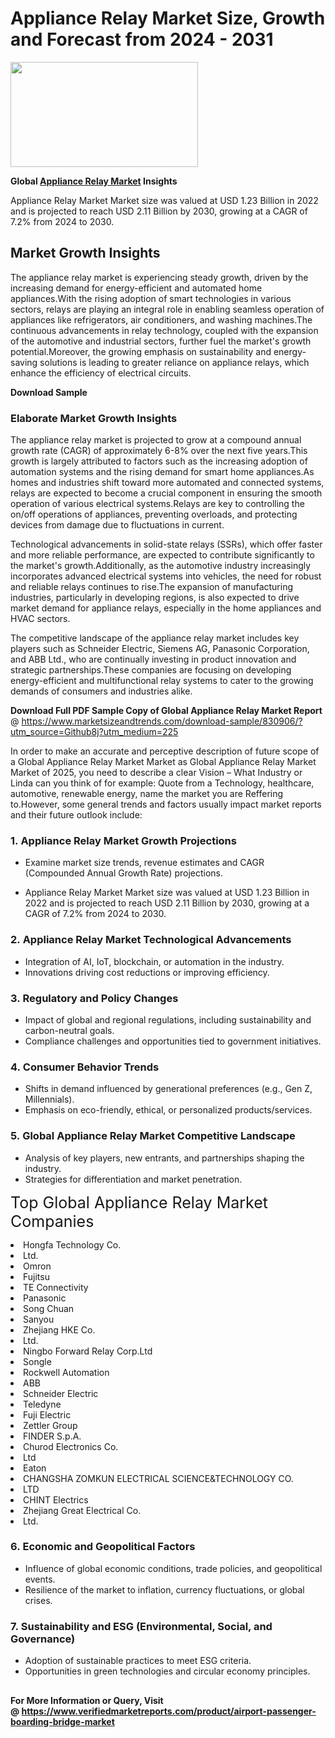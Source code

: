 <H1>Appliance Relay Market Size, Growth and Forecast from 2024 - 2031</H1><img class="aligncenter size-medium wp-image-584254" src="https://thirdeyenews.in/wp-content/uploads/2024/09/Global-Market-Research-300x168.jpeg" alt="" width="300" height="168" /><p><strong>Global&nbsp;<a href="https://www.marketsizeandtrends.com/download-sample/830906/?utm_source=Github8j?utm_medium=225">Appliance Relay Market</a> Insights</strong></p><p>Appliance Relay Market Market size was valued at USD 1.23 Billion in 2022 and is projected to reach USD 2.11 Billion by 2030, growing at a CAGR of 7.2% from 2024 to 2030.</p><p><h2>Market Growth Insights</h2> <p>The appliance relay market is experiencing steady growth, driven by the increasing demand for energy-efficient and automated home appliances.With the rising adoption of smart technologies in various sectors, relays are playing an integral role in enabling seamless operation of appliances like refrigerators, air conditioners, and washing machines.The continuous advancements in relay technology, coupled with the expansion of the automotive and industrial sectors, further fuel the market's growth potential.Moreover, the growing emphasis on sustainability and energy-saving solutions is leading to greater reliance on appliance relays, which enhance the efficiency of electrical circuits.</p> <p><strong>Download Sample</strong></p> <h3>Elaborate Market Growth Insights</h3> <p>The appliance relay market is projected to grow at a compound annual growth rate (CAGR) of approximately 6-8% over the next five years.This growth is largely attributed to factors such as the increasing adoption of automation systems and the rising demand for smart home appliances.As homes and industries shift toward more automated and connected systems, relays are expected to become a crucial component in ensuring the smooth operation of various electrical systems.Relays are key to controlling the on/off operations of appliances, preventing overloads, and protecting devices from damage due to fluctuations in current.</p> <p>Technological advancements in solid-state relays (SSRs), which offer faster and more reliable performance, are expected to contribute significantly to the market's growth.Additionally, as the automotive industry increasingly incorporates advanced electrical systems into vehicles, the need for robust and reliable relays continues to rise.The expansion of manufacturing industries, particularly in developing regions, is also expected to drive market demand for appliance relays, especially in the home appliances and HVAC sectors.</p> <p>The competitive landscape of the appliance relay market includes key players such as Schneider Electric, Siemens AG, Panasonic Corporation, and ABB Ltd., who are continually investing in product innovation and strategic partnerships.These companies are focusing on developing energy-efficient and multifunctional relay systems to cater to the growing demands of consumers and industries alike.</p> <p><span class=""><strong>Download Full PDF Sample Copy of Global Appliance Relay Market Report</strong> @ <a href="https://www.marketsizeandtrends.com/download-sample/830906/?utm_source=Github8j?utm_medium=225" target="_blank">https://www.marketsizeandtrends.com/download-sample/830906/?utm_source=Github8j?utm_medium=225</a></span></p><p>In order to make an accurate and perceptive description of future scope of a Global&nbsp;Appliance Relay Market Market as Global&nbsp;Appliance Relay Market Market of 2025, you need to describe a clear Vision &ndash; What Industry or Linda can you think of for example: Quote from a Technology, healthcare, automotive, renewable energy, name the market you are Reffering to.However, some general trends and factors usually impact market reports and their future outlook include:</p><h3>1.&nbsp;<strong>Appliance Relay Market Growth Projections</strong></h3><ul><li>Examine market size trends, revenue estimates and CAGR (Compounded Annual Growth Rate) projections.</li><li><p>Appliance Relay Market Market size was valued at USD 1.23 Billion in 2022 and is projected to reach USD 2.11 Billion by 2030, growing at a CAGR of 7.2% from 2024 to 2030.</p></li></ul><h3>2.&nbsp;<strong>Appliance Relay Market Technological Advancements</strong></h3><ul><li>Integration of AI, IoT, blockchain, or automation in the industry.</li><li>Innovations driving cost reductions or improving efficiency.</li></ul><h3>3.&nbsp;<strong>Regulatory and Policy Changes</strong></h3><ul><li>Impact of global and regional regulations, including sustainability and carbon-neutral goals.</li><li>Compliance challenges and opportunities tied to government initiatives.</li></ul><h3>4.&nbsp;<strong>Consumer Behavior Trends</strong></h3><ul><li>Shifts in demand influenced by generational preferences (e.g., Gen Z, Millennials).</li><li>Emphasis on eco-friendly, ethical, or personalized products/services.</li></ul><h3>5.&nbsp;<strong>Global Appliance Relay Market Competitive Landscape</strong></h3><ul><li>Analysis of key players, new entrants, and partnerships shaping the industry.</li><li>Strategies for differentiation and market penetration.</li></ul><p data-pm-slice="1 1 []"><span style="color: inherit; font-family: inherit; font-size: 25px;">Top Global Appliance Relay Market Companies</span></p><div class="" data-test-id=""><p><li>Hongfa Technology Co.</li><li> Ltd.</li><li> Omron</li><li> Fujitsu</li><li> TE Connectivity</li><li> Panasonic</li><li> Song Chuan</li><li> Sanyou</li><li> Zhejiang HKE Co.</li><li> Ltd.</li><li> Ningbo Forward Relay Corp.Ltd</li><li> Songle</li><li> Rockwell Automation</li><li> ABB</li><li> Schneider Electric</li><li> Teledyne</li><li> Fuji Electric</li><li> Zettler Group</li><li> FINDER S.p.A.</li><li> Churod Electronics Co.</li><li> Ltd</li><li> Eaton</li><li> CHANGSHA ZOMKUN ELECTRICAL SCIENCE&TECHNOLOGY CO.</li><li>LTD</li><li> CHINT Electrics</li><li> Zhejiang Great Electrical Co.</li><li> Ltd.</li></p></div><h3>6.&nbsp;<strong>Economic and Geopolitical Factors</strong></h3><ul><li>Influence of global economic conditions, trade policies, and geopolitical events.</li><li>Resilience of the market to inflation, currency fluctuations, or global crises.</li></ul><h3>7.&nbsp;<strong>Sustainability and ESG (Environmental, Social, and Governance)</strong></h3><ul><li>Adoption of sustainable practices to meet ESG criteria.</li><li>Opportunities in green technologies and circular economy principles.</li></ul><h2><strong style="font-size: 14px;">For More Information or Query, Visit @&nbsp;</strong><a style="background-color: #ffffff; font-size: 14px;" href="https://www.marketsizeandtrends.com/report/appliance-relay-market/" target="_blank">https://www.verifiedmarketreports.com/product/airport-passenger-boarding-bridge-market</a></h2>